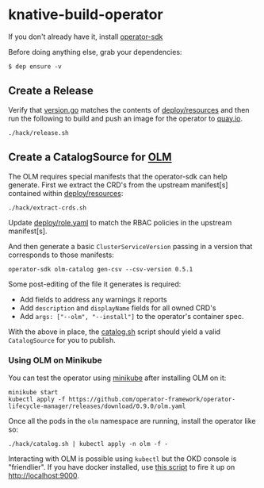 # knative-build-operator

If you don't already have it, install
[operator-sdk](https://github.com/operator-framework/operator-sdk/)

Before doing anything else, grab your dependencies:

    $ dep ensure -v

## Create a Release

Verify that [version.go](version/version.go) matches the contents of
[deploy/resources](deploy/resources/) and then run the following to
build and push an image for the operator to
[quay.io](https://quay.io/repository/openshift-knative/knative-build-operator).

    ./hack/release.sh

## Create a CatalogSource for [OLM](https://github.com/operator-framework/operator-lifecycle-manager)

The OLM requires special manifests that the operator-sdk can help
generate. First we extract the CRD's from the upstream manifest[s]
contained within [deploy/resources](deploy/resources/):

    ./hack/extract-crds.sh

Update [deploy/role.yaml](deploy/role.yaml/) to match the RBAC
policies in the upstream manifest[s].

And then generate a basic `ClusterServiceVersion` passing in a version
that corresponds to those manifests:

    operator-sdk olm-catalog gen-csv --csv-version 0.5.1

Some post-editing of the file it generates is required:

* Add fields to address any warnings it reports
* Add `description` and `displayName` fields for all owned CRD's
* Add `args: ["--olm", "--install"]` to the operator's container spec.

With the above in place, the [catalog.sh](hack/catalog.sh) script
should yield a valid `CatalogSource` for you to publish.

### Using OLM on Minikube

You can test the operator using
[minikube](https://kubernetes.io/docs/setup/minikube/) after
installing OLM on it:

    minikube start
    kubectl apply -f https://github.com/operator-framework/operator-lifecycle-manager/releases/download/0.9.0/olm.yaml

Once all the pods in the `olm` namespace are running, install the
operator like so:
    
    ./hack/catalog.sh | kubectl apply -n olm -f -

Interacting with OLM is possible using `kubectl` but the OKD console
is "friendlier". If you have docker installed, use [this
script](https://github.com/operator-framework/operator-lifecycle-manager/blob/master/scripts/run_console_local.sh)
to fire it up on <http://localhost:9000>.
